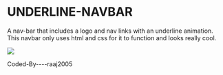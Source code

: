 # UNDERLINE-NAVBAR
A nav-bar that includes a logo and nav links with an underline animation.
This navbar only uses html and css for it to function and looks really cool.



<img src="F:\git\Nav-Bar(underline)/final.jpeg">

Coded-By----raaj2005
